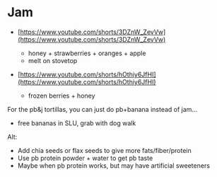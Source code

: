 # Jam

- [https://www.youtube.com/shorts/3DZnW_ZevVw](https://www.youtube.com/shorts/3DZnW_ZevVw)
    - honey + strawberries + oranges + apple
    - melt on stovetop

- [https://www.youtube.com/shorts/hOthiy6JfHI](https://www.youtube.com/shorts/hOthiy6JfHI)
    - frozen berries + honey


For the pb&j tortillas, you can just do pb+banana instead of jam...

- free bananas in SLU, grab with dog walk

Alt:

- Add chia seeds or flax seeds to give more fats/fiber/protein
- Use pb protein powder + water to get pb taste
- Maybe when pb protein works, but may have artificial sweeteners
